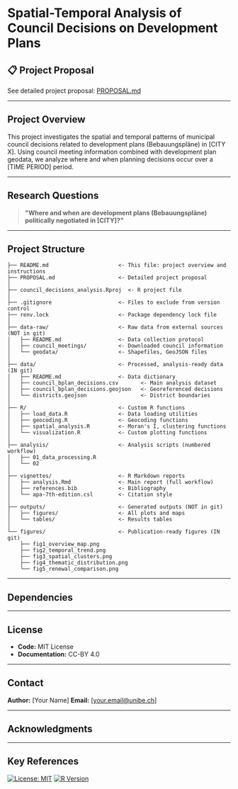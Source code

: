 # Spatial-Temporal Analysis of Council Decisions on Development Plans

## 📋 Project Proposal

See detailed project proposal: [PROPOSAL.md](PROPOSAL.md)

---

## Project Overview

This project investigates the spatial and temporal patterns of municipal council decisions related to development plans (Bebauungspläne) in [CITY X]. Using council meeting information combined with development plan geodata, we analyze where and when planning decisions occur over a [TIME PERIOD] period.

---

## Research Questions

> **"Where and when are development plans (Bebauungspläne) politically negotiated in [CITY]?"**


---

## Project Structure

```
├── README.md                      <- This file: project overview and instructions
├── PROPOSAL.md                    <- Detailed project proposal
│
├── council_decisions_analysis.Rproj  <- R project file
│
├── .gitignore                     <- Files to exclude from version control
├── renv.lock                      <- Package dependency lock file
│
├── data-raw/                      <- Raw data from external sources (NOT in git)
│   ├── README.md                  <- Data collection protocol
│   ├── council_meetings/          <- Downloaded council information
│   └── geodata/                   <- Shapefiles, GeoJSON files
│
├── data/                          <- Processed, analysis-ready data (IN git)
│   ├── README.md                  <- Data dictionary
│   ├── council_bplan_decisions.csv       <- Main analysis dataset
│   ├── council_bplan_decisions.geojson   <- Georeferenced decisions
│   └── districts.geojson                 <- District boundaries
│
├── R/                             <- Custom R functions
│   ├── load_data.R                <- Data loading utilities
│   ├── geocoding.R                <- Geocoding functions
│   ├── spatial_analysis.R         <- Moran's I, clustering functions
│   └── visualization.R            <- Custom plotting functions
│
├── analysis/                      <- Analysis scripts (numbered workflow)
│   ├── 01_data_processing.R
│   └── 02
│
├── vignettes/                     <- R Markdown reports
│   ├── analysis.Rmd               <- Main report (full workflow)
│   ├── references.bib             <- Bibliography
│   └── apa-7th-edition.csl        <- Citation style
│
├── outputs/                       <- Generated outputs (NOT in git)
│   ├── figures/                   <- All plots and maps
│   └── tables/                    <- Results tables
│
└── figures/                       <- Publication-ready figures (IN git)
    ├── fig1_overview_map.png
    ├── fig2_temporal_trend.png
    ├── fig3_spatial_clusters.png
    ├── fig4_thematic_distribution.png
    └── fig5_renewal_comparison.png
```

---

## Dependencies

---

## License

- **Code:** MIT License
- **Documentation:** CC-BY 4.0

---

## Contact

**Author:** [Your Name]
**Email:** [your.email@unibe.ch]

---

## Acknowledgments

---

## Key References



[![License: MIT](https://img.shields.io/badge/License-MIT-yellow.svg)](https://opensource.org/licenses/MIT)
[![R Version](https://img.shields.io/badge/R-%3E%3D%204.3.0-blue.svg)](https://www.r-project.org/)